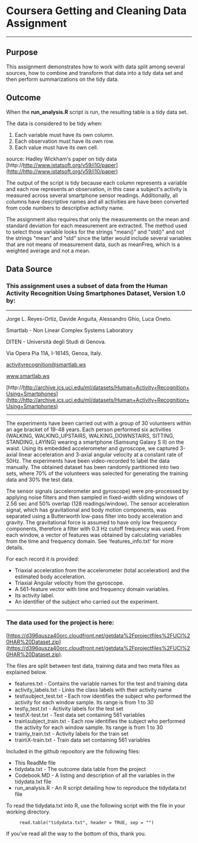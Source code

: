 
#  Coursera Getting and Cleaning Data Assignment

----------


##  Purpose
This assignment demonstrates how to work with data split among several sources,
how to combine and transform that data into a tidy data set and then perform summarizations
on the tidy data.

##  Outcome
When the **run_analysis.R** script is run, the resulting table is a tidy data set.  

The data is considered to be tidy when:

1. Each variable must have its own column.
2. Each observation must have its own row.
3. Each value must have its own cell.

source:  Hadley Wickham's paper on tidy data [http://http://www.jstatsoft.org/v59/i10/paper](http://http://www.jstatsoft.org/v59/i10/paper)   

The output of the script is tidy because each column represents a variable and each row represents an 
observation, in this case a subject's activity is measured across several smartphone sensor 
readings.  Additionally, all columns have descriptive names and all activities are have been converted from code numbers to descriptive activity name.

The assignment also requires that only the measurements on the mean and standard deviation for each measurement are extracted.  The method used to select those variable looks for the strings "mean()" and "std()" and not the strings "mean" and "std" since the latter would include several variables that are not means of measurement data, such as meanFreq, which is a weighted average and not a mean.  

##  Data Source

### This assignment uses a subset of data from the Human Activity Recognition Using Smartphones Dataset, Version 1.0 by:

---
Jorge L. Reyes-Ortiz, Davide Anguita, Alessandro Ghio, Luca Oneto.

Smartlab - Non Linear Complex Systems Laboratory

DITEN - Università degli Studi di Genova.

Via Opera Pia 11A, I-16145, Genoa, Italy.

activityrecognition@smartlab.ws

www.smartlab.ws

[http://http://archive.ics.uci.edu/ml/datasets/Human+Activity+Recognition+Using+Smartphones](http://http://archive.ics.uci.edu/ml/datasets/Human+Activity+Recognition+Using+Smartphones)

---

The experiments have been carried out with a group of 30 volunteers within an age bracket of 19-48 years. Each person performed six activities (WALKING, WALKING_UPSTAIRS, WALKING_DOWNSTAIRS, SITTING, STANDING, LAYING) wearing a smartphone (Samsung Galaxy S II) on the waist. Using its embedded accelerometer and gyroscope, we captured 3-axial linear acceleration and 3-axial angular velocity at a constant rate of 50Hz. The experiments have been video-recorded to label the data manually. The obtained dataset has been randomly partitioned into two sets, where 70% of the volunteers was selected for generating the training data and 30% the test data. 

The sensor signals (accelerometer and gyroscope) were pre-processed by applying noise filters and then sampled in fixed-width sliding windows of 2.56 sec and 50% overlap (128 readings/window). The sensor acceleration signal, which has gravitational and body motion components, was separated using a Butterworth low-pass filter into body acceleration and gravity. The gravitational force is assumed to have only low frequency components, therefore a filter with 0.3 Hz cutoff frequency was used. From each window, a vector of features was obtained by calculating variables from the time and frequency domain. See 'features_info.txt' for more details. 

For each record it is provided:


- Triaxial acceleration from the accelerometer (total acceleration) and the estimated body acceleration.
- Triaxial Angular velocity from the gyroscope. 
- A 561-feature vector with time and frequency domain variables. 
- Its activity label. 
- An identifier of the subject who carried out the experiment.

---

### The data used for the project is here:  
[https://d396qusza40orc.cloudfront.net/getdata%2Fprojectfiles%2FUCI%20HAR%20Dataset.zip](https://d396qusza40orc.cloudfront.net/getdata%2Fprojectfiles%2FUCI%20HAR%20Dataset.zip).  

The files are split between test data, training data and two meta files as explained below.

- features.txt				- Contains the variable names for the test and training data
- activity_labels.txt		- Links the class labels with their activity name
- test\subject_test.txt		- Each row identifies the subject who performed the activity for each window sample. Its range is from 1 to 30 
- test\y_test.txt			- Activity labels for the test set
- test\X-test.txt			- Test data set containing 561 variables
- train\subject_train.txt	- Each row identifies the subject who performed the activity for each window sample. Its range is from 1 to 30 
- train\y_train.txt			- Activity labels for the train set
- train\X-train.txt			- Train data set containing 561 variables


Included in the github repository are the following files:

- This ReadMe file
- tidydata.txt			- The outcome data table from the project
- Codebook.MD			- A listing and description of all the variables in the tidydata.txt file
- run_analysis.R		- An R script detailing how to reproduce the tidydata.txt file

To read the tidydata.txt into R, use the following script with the file in your working directory.

		 read.table("tidydata.txt", header = TRUE, sep = "")

If you've read all the way to the bottom of this, thank you.




